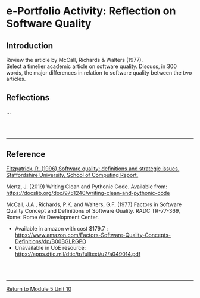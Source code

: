 # e-Portfolio Activity: Reflection on Software Quality

## Introduction
Review the article by McCall, Richards & Walters (1977).  
Select a timelier academic article on software quality. 
Discuss, in 300 words, the major differences in relation to software quality between the two articles.
 
## Reflections
...

<br><br>

---

## Reference
[Fitzpatrick, R. (1996) Software quality: definitions and strategic issues. Staffordshire University, School of Computing Report.](SEPM_Unit10_Reading1.pdf)

Mertz, J. (2019) Writing Clean and Pythonic Code. Available from: https://docslib.org/doc/9751240/writing-clean-and-pythonic-code

McCall, J.A., Richards, P.K. and Walters, G.F. (1977) Factors in Software Quality Concept and Definitions of Software Quality. RADC TR-77-369, Rome: Rome Air Development Center.
 - Available in amazon with cost $179.7 : https://www.amazon.com/Factors-Software-Quality-Concepts-Definitions/dp/B00BGLRGPO
 - Unavailable in UoE resource: https://apps.dtic.mil/dtic/tr/fulltext/u2/a049014.pdf

<br><br>

---

[Return to Module 5 Unit 10](SEPM_Unit10.md)
